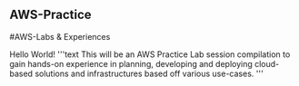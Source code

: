 ## AWS-Practice
#AWS-Labs & Experiences

Hello World!
'''text
This will be an AWS Practice Lab session compilation to gain hands-on experience in planning, developing and deploying cloud-based solutions and infrastructures based off various use-cases.
'''
